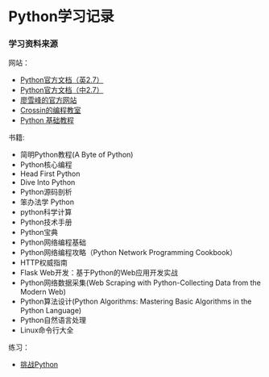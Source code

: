 ﻿# Python学习记录

### 学习资料来源
网站：
- [Python官方文档（英2.7）](http://docs.python.org/2.7/)
- [Python官方文档（中2.7）](http://www.pythondoc.com/pythontutorial27/index.html)
- [廖雪峰的官方网站](http://www.liaoxuefeng.com/)
- [Crossin的编程教室](http://crossincode.com/home/)
- [Python 基础教程](http://www.runoob.com/python/python-tutorial.html)

书籍:
- 简明Python教程(A Byte of Python)
- Python核心编程
- Head First Python
- Dive Into Python
- Python源码剖析
- 笨办法学 Python
- python科学计算
- Python技术手册
- Python宝典
- Python网络编程基础
- Python网络编程攻略（Python Network Programming Cookbook）
- HTTP权威指南
- Flask Web开发：基于Python的Web应用开发实战
- Python网络数据采集(Web Scraping with Python-Collecting Data from the Modern Web)
- Python算法设计(Python Algorithms: Mastering Basic Algorithms in the Python Language)
- Python自然语言处理
- Linux命令行大全

练习：
- [挑战Python](http://www.pythontip.com/coding/code_oj)
